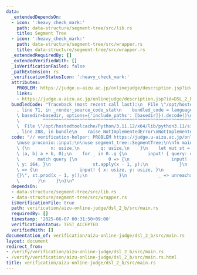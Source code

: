 ```yaml
---
data:
  _extendedDependsOn:
  - icon: ':heavy_check_mark:'
    path: data-structure/segment-tree/src/lib.rs
    title: Segment Tree
  - icon: ':heavy_check_mark:'
    path: data-structure/segment-tree/src/wrapper.rs
    title: data-structure/segment-tree/src/wrapper.rs
  _extendedRequiredBy: []
  _extendedVerifiedWith: []
  _isVerificationFailed: false
  _pathExtension: rs
  _verificationStatusIcon: ':heavy_check_mark:'
  attributes:
    PROBLEM: https://judge.u-aizu.ac.jp/onlinejudge/description.jsp?id=DSL_2_B
    links:
    - https://judge.u-aizu.ac.jp/onlinejudge/description.jsp?id=DSL_2_B
  bundledCode: "Traceback (most recent call last):\n  File \"/opt/hostedtoolcache/Python/3.11.12/x64/lib/python3.11/site-packages/onlinejudge_verify/documentation/build.py\"\
    , line 71, in _render_source_code_stat\n    bundled_code = language.bundle(stat.path,\
    \ basedir=basedir, options={'include_paths': [basedir]}).decode()\n          \
    \         ^^^^^^^^^^^^^^^^^^^^^^^^^^^^^^^^^^^^^^^^^^^^^^^^^^^^^^^^^^^^^^^^^^^^^^^^^^^^^^^^^\n\
    \  File \"/opt/hostedtoolcache/Python/3.11.12/x64/lib/python3.11/site-packages/onlinejudge_verify/languages/rust.py\"\
    , line 288, in bundle\n    raise NotImplementedError\nNotImplementedError\n"
  code: "// verification-helper: PROBLEM https://judge.u-aizu.ac.jp/onlinejudge/description.jsp?id=DSL_2_B\n\
    \nuse proconio::input;\n\nuse segment_tree::SegmentTree;\n\nfn main() {\n    input!\
    \ {\n        n: usize,\n        q: usize,\n    }\n    let mut st = SegmentTree::<i64>::new(n,\
    \ |a, b| a + b, 0);\n    for _ in 0..q {\n        input! { query: usize, }\n \
    \       match query {\n            0 => {\n                input! { x: usize,\
    \ y: i64, }\n                st.apply(x - 1, y);\n            }\n            1\
    \ => {\n                input! { x: usize, y: usize, }\n                println!(\"\
    {}\", st.prod(x - 1, y));\n            }\n            _ => unreachable!(),\n \
    \       }\n    }\n}\n"
  dependsOn:
  - data-structure/segment-tree/src/lib.rs
  - data-structure/segment-tree/src/wrapper.rs
  isVerificationFile: true
  path: verification/aizu-online-judge/dsl_2_b/src/main.rs
  requiredBy: []
  timestamp: '2025-06-07 00:31:50+09:00'
  verificationStatus: TEST_ACCEPTED
  verifiedWith: []
documentation_of: verification/aizu-online-judge/dsl_2_b/src/main.rs
layout: document
redirect_from:
- /verify/verification/aizu-online-judge/dsl_2_b/src/main.rs
- /verify/verification/aizu-online-judge/dsl_2_b/src/main.rs.html
title: verification/aizu-online-judge/dsl_2_b/src/main.rs
---
```

